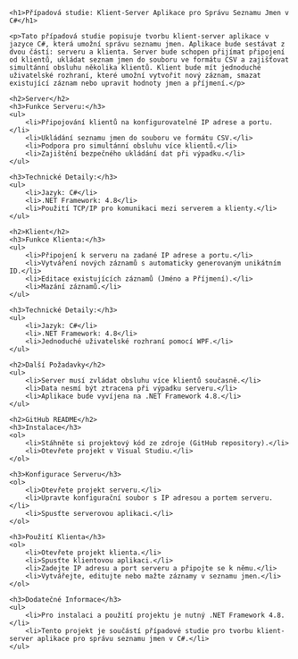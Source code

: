     <h1>Případová studie: Klient-Server Aplikace pro Správu Seznamu Jmen v C#</h1>

    <p>Tato případová studie popisuje tvorbu klient-server aplikace v jazyce C#, která umožní správu seznamu jmen. Aplikace bude sestávat z dvou částí: serveru a klienta. Server bude schopen přijímat připojení od klientů, ukládat seznam jmen do souboru ve formátu CSV a zajišťovat simultánní obsluhu několika klientů. Klient bude mít jednoduché uživatelské rozhraní, které umožní vytvořit nový záznam, smazat existující záznam nebo upravit hodnoty jmen a příjmení.</p>

    <h2>Server</h2>
    <h3>Funkce Serveru:</h3>
    <ul>
        <li>Připojování klientů na konfigurovatelné IP adrese a portu.</li>
        <li>Ukládání seznamu jmen do souboru ve formátu CSV.</li>
        <li>Podpora pro simultánní obsluhu více klientů.</li>
        <li>Zajištění bezpečného ukládání dat při výpadku.</li>
    </ul>

    <h3>Technické Detaily:</h3>
    <ul>
        <li>Jazyk: C#</li>
        <li>.NET Framework: 4.8</li>
        <li>Použití TCP/IP pro komunikaci mezi serverem a klienty.</li>
    </ul>

    <h2>Klient</h2>
    <h3>Funkce Klienta:</h3>
    <ul>
        <li>Připojení k serveru na zadané IP adrese a portu.</li>
        <li>Vytváření nových záznamů s automaticky generovaným unikátním ID.</li>
        <li>Editace existujících záznamů (Jméno a Příjmení).</li>
        <li>Mazání záznamů.</li>
    </ul>

    <h3>Technické Detaily:</h3>
    <ul>
        <li>Jazyk: C#</li>
        <li>.NET Framework: 4.8</li>
        <li>Jednoduché uživatelské rozhraní pomocí WPF.</li>
    </ul>

    <h2>Další Požadavky</h2>
    <ul>
        <li>Server musí zvládat obsluhu více klientů současně.</li>
        <li>Data nesmí být ztracena při výpadku serveru.</li>
        <li>Aplikace bude vyvíjena na .NET Framework 4.8.</li>
    </ul>

    <h2>GitHub README</h2>
    <h3>Instalace</h3>
    <ol>
        <li>Stáhněte si projektový kód ze zdroje (GitHub repository).</li>
        <li>Otevřete projekt v Visual Studiu.</li>
    </ol>

    <h3>Konfigurace Serveru</h3>
    <ol>
        <li>Otevřete projekt serveru.</li>
        <li>Upravte konfigurační soubor s IP adresou a portem serveru.</li>
        <li>Spusťte serverovou aplikaci.</li>
    </ol>

    <h3>Použití Klienta</h3>
    <ol>
        <li>Otevřete projekt klienta.</li>
        <li>Spusťte klientovou aplikaci.</li>
        <li>Zadejte IP adresu a port serveru a připojte se k němu.</li>
        <li>Vytvářejte, editujte nebo mažte záznamy v seznamu jmen.</li>
    </ol>

    <h3>Dodatečné Informace</h3>
    <ul>
        <li>Pro instalaci a použití projektu je nutný .NET Framework 4.8.</li>
        <li>Tento projekt je součástí případové studie pro tvorbu klient-server aplikace pro správu seznamu jmen v C#.</li>
    </ul>
</body>
</html>
